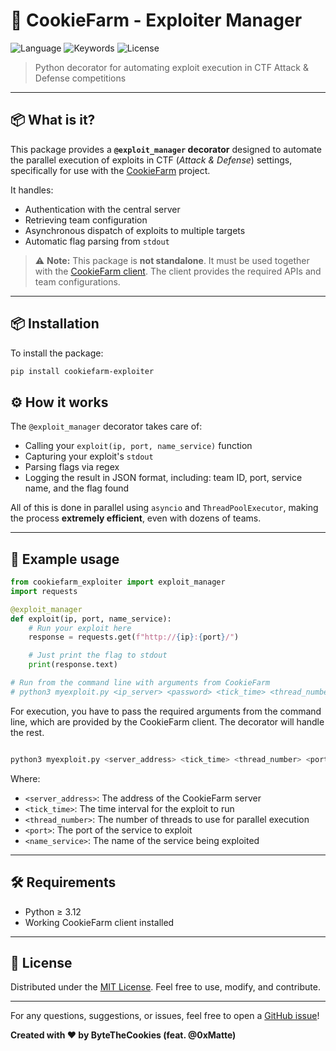 # 🍪 CookieFarm - Exploiter Manager

![Language](https://img.shields.io/badge/languages-Python-yellowgreen)
![Keywords](https://img.shields.io/badge/keywords-CTF%2C%20Exploiting%2C%20Attack%20Defense-red)
![License](https://img.shields.io/badge/license-MIT-blue)

> Python decorator for automating exploit execution in CTF Attack & Defense competitions

---

## 📦 What is it?

This package provides a **`@exploit_manager` decorator** designed to automate the parallel execution of exploits in CTF (*Attack & Defense*) settings, specifically for use with the [CookieFarm](https://github.com/BytesTheCookies/CookieFarm) project.

It handles:

* Authentication with the central server
* Retrieving team configuration
* Asynchronous dispatch of exploits to multiple targets
* Automatic flag parsing from `stdout`

> ⚠️ **Note:** This package is **not standalone**. It must be used together with the [CookieFarm client](https://github.com/BytesTheCookies/CookieFarm). The client provides the required APIs and team configurations.

---

## 📦 Installation

To install the package:
```bash
pip install cookiefarm-exploiter
```


## ⚙️ How it works

The `@exploit_manager` decorator takes care of:

* Calling your `exploit(ip, port, name_service)` function
* Capturing your exploit's `stdout`
* Parsing flags via regex
* Logging the result in JSON format, including: team ID, port, service name, and the flag found

All of this is done in parallel using `asyncio` and `ThreadPoolExecutor`, making the process **extremely efficient**, even with dozens of teams.

---

## 🚀 Example usage

```python
from cookiefarm_exploiter import exploit_manager
import requests

@exploit_manager
def exploit(ip, port, name_service):
    # Run your exploit here
    response = requests.get(f"http://{ip}:{port}/")

    # Just print the flag to stdout
    print(response.text)

# Run from the command line with arguments from CookieFarm
# python3 myexploit.py <ip_server> <password> <tick_time> <thread_number> <port> <name_service>
```

For execution, you have to pass the required arguments from the command line, which are provided by the CookieFarm client. The decorator will handle the rest.

```bash

python3 myexploit.py <server_address> <tick_time> <thread_number> <port> <name_service>
```

Where:

* `<server_address>`: The address of the CookieFarm server
* `<tick_time>`: The time interval for the exploit to run
* `<thread_number>`: The number of threads to use for parallel execution
* `<port>`: The port of the service to exploit
* `<name_service>`: The name of the service being exploited

---

## 🛠️ Requirements

* Python ≥ 3.12
* Working CookieFarm client installed


---

## 📝 License

Distributed under the [MIT License](LICENSE). Feel free to use, modify, and contribute.

---

For any questions, suggestions, or issues, feel free to open a [GitHub issue](https://www.github.com/BytesTheCookies/CookieFarmExploiter)!

**Created with ❤️ by ByteTheCookies (feat. @0xMatte)**
